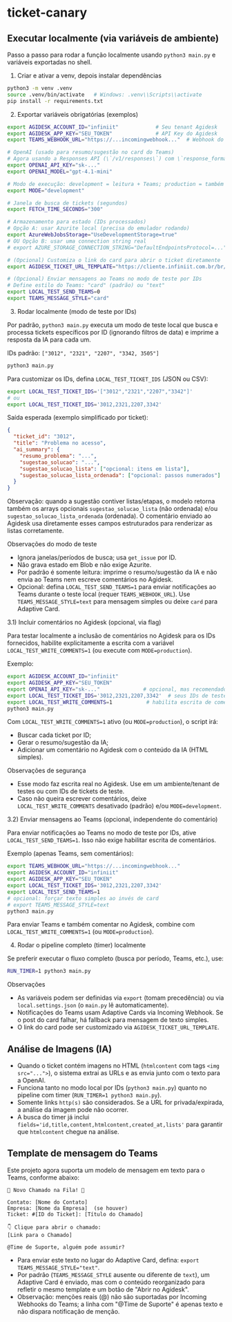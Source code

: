 # ticket-canary

## Executar localmente (via variáveis de ambiente)

Passo a passo para rodar a função localmente usando `python3 main.py` e variáveis exportadas no shell.

1) Criar e ativar a venv, depois instalar dependências

```bash
python3 -m venv .venv
source .venv/bin/activate   # Windows: .venv\\Scripts\\activate
pip install -r requirements.txt
```

2) Exportar variáveis obrigatórias (exemplos)

```bash
export AGIDESK_ACCOUNT_ID="infiniit"            # Seu tenant Agidesk
export AGIDESK_APP_KEY="SEU_TOKEN"              # API Key do Agidesk
export TEAMS_WEBHOOK_URL="https://...incomingwebhook..."  # Webhook do Teams

# OpenAI (usado para resumo/sugestão no card do Teams)
# Agora usando a Responses API (\`/v1/responses\`) com \`response_format: json_object\`.
export OPENAI_API_KEY="sk-..."
export OPENAI_MODEL="gpt-4.1-mini"

# Modo de execução: development = leitura + Teams; production = também escreve comentário no Agidesk
export MODE="development"

# Janela de busca de tickets (segundos)
export FETCH_TIME_SECONDS="300"

# Armazenamento para estado (IDs processados)
# Opção A: usar Azurite local (precisa do emulador rodando)
export AzureWebJobsStorage="UseDevelopmentStorage=true"
# OU Opção B: usar uma connection string real
# export AZURE_STORAGE_CONNECTION_STRING="DefaultEndpointsProtocol=..."

# (Opcional) Customiza o link do card para abrir o ticket diretamente
export AGIDESK_TICKET_URL_TEMPLATE="https://cliente.infiniit.com.br/br/painel/atendimento/{id}"

# (Opcional) Enviar mensagens ao Teams no modo de teste por IDs
# Define estilo do Teams: "card" (padrão) ou "text"
export LOCAL_TEST_SEND_TEAMS=0
export TEAMS_MESSAGE_STYLE="card"
```

3) Rodar localmente (modo de teste por IDs)

Por padrão, `python3 main.py` executa um modo de teste local que busca e processa tickets específicos por ID (ignorando filtros de data) e imprime a resposta da IA para cada um.

IDs padrão: `["3012", "2321", "2207", "3342, 3505"]`

```bash
python3 main.py
```

Para customizar os IDs, defina `LOCAL_TEST_TICKET_IDS` (JSON ou CSV):

```bash
export LOCAL_TEST_TICKET_IDS='["3012","2321","2207","3342"]'
# ou
export LOCAL_TEST_TICKET_IDS='3012,2321,2207,3342'
```

Saída esperada (exemplo simplificado por ticket):

```json
{
  "ticket_id": "3012",
  "title": "Problema no acesso",
  "ai_summary": {
    "resumo_problema": "...",
    "sugestao_solucao": "...",
    "sugestao_solucao_lista": ["opcional: itens em lista"],
    "sugestao_solucao_lista_ordenada": ["opcional: passos numerados"]
  }
}
```

Observação: quando a sugestão contiver listas/etapas, o modelo retorna também os arrays opcionais
`sugestao_solucao_lista` (não ordenada) e/ou `sugestao_solucao_lista_ordenada` (ordenada). O comentário
enviado ao Agidesk usa diretamente esses campos estruturados para renderizar as listas corretamente.

Observações do modo de teste
- Ignora janelas/períodos de busca; usa `get_issue` por ID.
- Não grava estado em Blob e não exige Azurite.
- Por padrão é somente leitura: imprime o resumo/sugestão da IA e não envia ao Teams nem escreve comentários no Agidesk.
- Opcional: defina `LOCAL_TEST_SEND_TEAMS=1` para enviar notificações ao Teams durante o teste local (requer `TEAMS_WEBHOOK_URL`). Use `TEAMS_MESSAGE_STYLE=text` para mensagem simples ou deixe `card` para Adaptive Card.

3.1) Incluir comentários no Agidesk (opcional, via flag)

Para testar localmente a inclusão de comentários no Agidesk para os IDs fornecidos, habilite explicitamente a escrita com a variável `LOCAL_TEST_WRITE_COMMENTS=1` (ou execute com `MODE=production`).

Exemplo:

```bash
export AGIDESK_ACCOUNT_ID="infiniit"
export AGIDESK_APP_KEY="SEU_TOKEN"
export OPENAI_API_KEY="sk-..."              # opcional, mas recomendado
export LOCAL_TEST_TICKET_IDS='3012,2321,2207,3342'  # seus IDs de teste
export LOCAL_TEST_WRITE_COMMENTS=1           # habilita escrita de comentários
python3 main.py
```

Com `LOCAL_TEST_WRITE_COMMENTS=1` ativo (ou `MODE=production`), o script irá:
- Buscar cada ticket por ID;
- Gerar o resumo/sugestão da IA;
- Adicionar um comentário no Agidesk com o conteúdo da IA (HTML simples).

Observações de segurança
- Esse modo faz escrita real no Agidesk. Use em um ambiente/tenant de testes ou com IDs de tickets de teste.
- Caso não queira escrever comentários, deixe `LOCAL_TEST_WRITE_COMMENTS` desativado (padrão) e/ou `MODE=development`.

3.2) Enviar mensagens ao Teams (opcional, independente do comentário)

Para enviar notificações ao Teams no modo de teste por IDs, ative `LOCAL_TEST_SEND_TEAMS=1`. Isso não exige habilitar escrita de comentários.

Exemplo (apenas Teams, sem comentários):

```bash
export TEAMS_WEBHOOK_URL="https://...incomingwebhook..."
export AGIDESK_ACCOUNT_ID="infiniit"
export AGIDESK_APP_KEY="SEU_TOKEN"
export LOCAL_TEST_TICKET_IDS='3012,2321,2207,3342'
export LOCAL_TEST_SEND_TEAMS=1
# opcional: forçar texto simples ao invés de card
# export TEAMS_MESSAGE_STYLE=text
python3 main.py
```

Para enviar Teams e também comentar no Agidesk, combine com `LOCAL_TEST_WRITE_COMMENTS=1` (ou `MODE=production`).

4) Rodar o pipeline completo (timer) localmente

Se preferir executar o fluxo completo (busca por período, Teams, etc.), use:

```bash
RUN_TIMER=1 python3 main.py
```

Observações
- As variáveis podem ser definidas via `export` (tomam precedência) ou via `local.settings.json` (o `main.py` lê automaticamente).
- Notificações do Teams usam Adaptive Cards via Incoming Webhook. Se o post do card falhar, há fallback para mensagem de texto simples.
- O link do card pode ser customizado via `AGIDESK_TICKET_URL_TEMPLATE`.

## Análise de Imagens (IA)

- Quando o ticket contém imagens no HTML (`htmlcontent` com tags `<img src="...">`), o sistema extrai as URLs e as envia junto com o texto para a OpenAI.
- Funciona tanto no modo local por IDs (`python3 main.py`) quanto no pipeline com timer (`RUN_TIMER=1 python3 main.py`).
- Somente links `http(s)` são considerados. Se a URL for privada/expirada, a análise da imagem pode não ocorrer.
- A busca do timer já inclui `fields='id,title,content,htmlcontent,created_at,lists'` para garantir que `htmlcontent` chegue na análise.

## Template de mensagem do Teams

Este projeto agora suporta um modelo de mensagem em texto para o Teams, conforme abaixo:

```
🚨 Novo Chamado na Fila! 🚨

Contato: [Nome do Contato]
Empresa: [Nome da Empresa]  (se houver)
Ticket: #[ID do Ticket]: [Título do Chamado]

👇 Clique para abrir o chamado:
[Link para o Chamado]

@Time de Suporte, alguém pode assumir?
```

- Para enviar este texto no lugar do Adaptive Card, defina: `export TEAMS_MESSAGE_STYLE="text"`.
- Por padrão (`TEAMS_MESSAGE_STYLE` ausente ou diferente de `text`), um Adaptive Card é enviado, mas com o conteúdo reorganizado para refletir o mesmo template e um botão de "Abrir no Agidesk".
- Observação: menções reais (@) não são suportadas por Incoming Webhooks do Teams; a linha com "@Time de Suporte" é apenas texto e não dispara notificação de menção.
